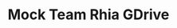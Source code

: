 ---
title: Mock Team Rhia GDrive
redirect_to: https://drive.google.com/drive/folders/1BkSSBcCdHQWuKRqSgYKx987LJ4rpNnNW?usp=sharing
redirect_from: 
  - /MTRhiaDrive
  - /mtrhiadrive
---